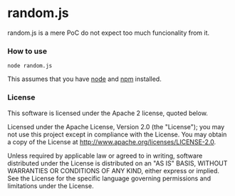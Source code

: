 # random.js

random.js is a mere PoC do not expect too much funcionality from it.


### How to use

```
node random.js
```
This assumes that you have [node](https://nodejs.org/) and [npm](https://npmjs.org/) installed.

### License

This software is licensed under the Apache 2 license, quoted below.

Licensed under the Apache License, Version 2.0 (the "License"); you may not use this project except in compliance with the License. You may obtain a copy of the License at http://www.apache.org/licenses/LICENSE-2.0.

Unless required by applicable law or agreed to in writing, software distributed under the License is distributed on an "AS IS" BASIS, WITHOUT WARRANTIES OR CONDITIONS OF ANY KIND, either express or implied. See the License for the specific language governing permissions and limitations under the License.